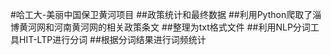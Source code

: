 #哈工大-美丽中国保卫黄河项目
##政策统计和最终数据
##利用Python爬取了淄博黄河网和河南黄河网的相关政策条文
##整理为txt格式文件
##利用NLP分词工具HIT-LTP进行分词
##根据分词结果进行词频统计
